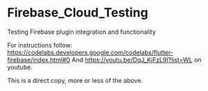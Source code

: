 # Firebase_Cloud_Testing
Testing Firebase plugin integration and functionality

For instructions follow:
https://codelabs.developers.google.com/codelabs/flutter-firebase/index.html#0
And https://youtu.be/DqJ_KjFzL9I?list=WL on youtube.

This is a direct copy, more or less of the above.

